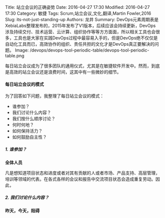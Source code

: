 Title: 站立会议的正确姿势
Date: 2016-04-27 17:30
Modified: 2016-04-27 17:30
Category: 敏捷
Tags: Scrum,站立会议,文化,翻译,Martin Fowler,2016
Slug: its-not-just-standing-up
Authors: 龙井
Summary: DevOps元素周期表是XebiaLabs整理发布的，2015年发布了V1版本，后续应该会持续更新，DevOps涉及持续交付、技术运营、云计算、组织协作等等方方面面，所以相关工具也会很多，工具也是大家在实践DevOps过程中最容易入手的，但是DevOps绝不仅仅是自动化工具而已，高效协作的组织、责任共担的文化才是DevOps真正要解决的问题。
Image: /devops/devops-tool-periodic-table/devops-tool-periodic-table.png


每日站立会议成为了很多团队的通用仪式，尤其是在敏捷软件开发中。然而，到底是高效的站立会议还是浪费时间，这其中有一些微妙的细节。

#### 每日站立会议的模式

为了回答如下问题，我整理了每日站立会议的模式：

- 谁参加？
- 我们讨论什么内容？
- 我们按什么顺序讨论？
- 何时何地？
- 如何保持活力？
- 如何鼓励自主性？

##### 1. 谁参加？

**全体人员**

凡是想知道项目状态和进度或者对其有贡献的人或者市场、产品支持、高层管理，培训等领域的代表。在各式各样的会议和报告中交流项目状态会造成重复劳动。因此，


##### 2. 我们讨论什么内容？

**昨天，今天，阻碍**
